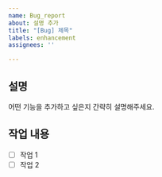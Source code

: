 ```yaml
---
name: Bug_report
about: 설명 추가
title: "[Bug] 제목"
labels: enhancement
assignees: ''

---
```


## 설명
어떤 기능을 추가하고 싶은지 간략히 설명해주세요.

## 작업 내용
- [ ] 작업 1
- [ ] 작업 2